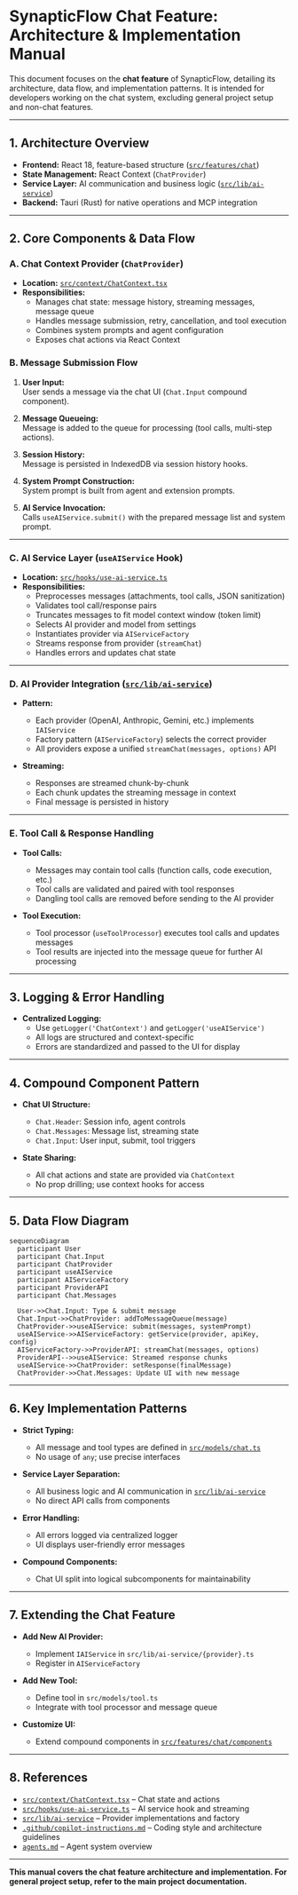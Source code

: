# SynapticFlow Chat Feature: Architecture & Implementation Manual

This document focuses on the **chat feature** of SynapticFlow, detailing its architecture, data flow, and implementation patterns. It is intended for developers working on the chat system, excluding general project setup and non-chat features.

---

## 1. **Architecture Overview**

- **Frontend:** React 18, feature-based structure ([`src/features/chat`](src/features/chat ))
- **State Management:** React Context (`ChatProvider`)
- **Service Layer:** AI communication and business logic ([`src/lib/ai-service`](src/lib/ai-service ))
- **Backend:** Tauri (Rust) for native operations and MCP integration

---

## 2. **Core Components & Data Flow**

### **A. Chat Context Provider (`ChatProvider`)**

- **Location:** [`src/context/ChatContext.tsx`](src/context/ChatContext.tsx )
- **Responsibilities:**
  - Manages chat state: message history, streaming messages, message queue
  - Handles message submission, retry, cancellation, and tool execution
  - Combines system prompts and agent configuration
  - Exposes chat actions via React Context

### **B. Message Submission Flow**

1. **User Input:**  
   User sends a message via the chat UI (`Chat.Input` compound component).

2. **Message Queueing:**  
   Message is added to the queue for processing (tool calls, multi-step actions).

3. **Session History:**  
   Message is persisted in IndexedDB via session history hooks.

4. **System Prompt Construction:**  
   System prompt is built from agent and extension prompts.

5. **AI Service Invocation:**  
   Calls `useAIService.submit()` with the prepared message list and system prompt.

---

### **C. AI Service Layer (`useAIService` Hook)**

- **Location:** [`src/hooks/use-ai-service.ts`](src/hooks/use-ai-service.ts )
- **Responsibilities:**
  - Preprocesses messages (attachments, tool calls, JSON sanitization)
  - Validates tool call/response pairs
  - Truncates messages to fit model context window (token limit)
  - Selects AI provider and model from settings
  - Instantiates provider via `AIServiceFactory`
  - Streams response from provider (`streamChat`)
  - Handles errors and updates chat state

---

### **D. AI Provider Integration ([`src/lib/ai-service`](src/lib/ai-service ))**

- **Pattern:**  
  - Each provider (OpenAI, Anthropic, Gemini, etc.) implements `IAIService`
  - Factory pattern (`AIServiceFactory`) selects the correct provider
  - All providers expose a unified `streamChat(messages, options)` API

- **Streaming:**  
  - Responses are streamed chunk-by-chunk
  - Each chunk updates the streaming message in context
  - Final message is persisted in history

---

### **E. Tool Call & Response Handling**

- **Tool Calls:**  
  - Messages may contain tool calls (function calls, code execution, etc.)
  - Tool calls are validated and paired with tool responses
  - Dangling tool calls are removed before sending to the AI provider

- **Tool Execution:**  
  - Tool processor (`useToolProcessor`) executes tool calls and updates messages
  - Tool results are injected into the message queue for further AI processing

---

## 3. **Logging & Error Handling**

- **Centralized Logging:**  
  - Use `getLogger('ChatContext')` and `getLogger('useAIService')`
  - All logs are structured and context-specific
  - Errors are standardized and passed to the UI for display

---

## 4. **Compound Component Pattern**

- **Chat UI Structure:**  
  - `Chat.Header`: Session info, agent controls
  - `Chat.Messages`: Message list, streaming state
  - `Chat.Input`: User input, submit, tool triggers

- **State Sharing:**  
  - All chat actions and state are provided via `ChatContext`
  - No prop drilling; use context hooks for access

---

## 5. **Data Flow Diagram**

```mermaid
sequenceDiagram
  participant User
  participant Chat.Input
  participant ChatProvider
  participant useAIService
  participant AIServiceFactory
  participant ProviderAPI
  participant Chat.Messages

  User->>Chat.Input: Type & submit message
  Chat.Input->>ChatProvider: addToMessageQueue(message)
  ChatProvider->>useAIService: submit(messages, systemPrompt)
  useAIService->>AIServiceFactory: getService(provider, apiKey, config)
  AIServiceFactory->>ProviderAPI: streamChat(messages, options)
  ProviderAPI-->>useAIService: Streamed response chunks
  useAIService->>ChatProvider: setResponse(finalMessage)
  ChatProvider->>Chat.Messages: Update UI with new message
```

---

## 6. **Key Implementation Patterns**

- **Strict Typing:**  
  - All message and tool types are defined in [`src/models/chat.ts`](src/models/chat.ts )
  - No usage of `any`; use precise interfaces

- **Service Layer Separation:**  
  - All business logic and AI communication in [`src/lib/ai-service`](src/lib/ai-service )
  - No direct API calls from components

- **Error Handling:**  
  - All errors logged via centralized logger
  - UI displays user-friendly error messages

- **Compound Components:**  
  - Chat UI split into logical subcomponents for maintainability

---

## 7. **Extending the Chat Feature**

- **Add New AI Provider:**  
  - Implement `IAIService` in `src/lib/ai-service/{provider}.ts`
  - Register in `AIServiceFactory`

- **Add New Tool:**  
  - Define tool in `src/models/tool.ts`
  - Integrate with tool processor and message queue

- **Customize UI:**  
  - Extend compound components in [`src/features/chat/components`](src/features/chat/components )

---

## 8. **References**

- [`src/context/ChatContext.tsx`](src/context/ChatContext.tsx ) – Chat state and actions
- [`src/hooks/use-ai-service.ts`](src/hooks/use-ai-service.ts ) – AI service hook and streaming
- [`src/lib/ai-service`](src/lib/ai-service ) – Provider implementations and factory
- [`.github/copilot-instructions.md`](.github/copilot-instructions.md ) – Coding style and architecture guidelines
- [`agents.md`](agents.md ) – Agent system overview

---

**This manual covers the chat feature architecture and implementation. For general project setup, refer to the main project documentation.**
